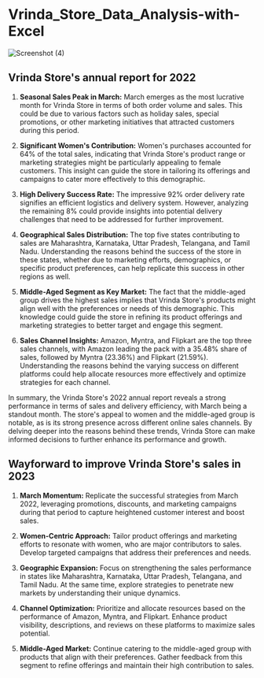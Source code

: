 # Vrinda_Store_Data_Analysis-with-Excel
![Screenshot (4)](https://github.com/shubham19nijwala/Vrinda_Store_Data_Analysis-with-Excel/assets/130289158/b37ce92a-c9cb-436e-aeb1-bdc9c7724b6e)


## Vrinda Store's annual report for 2022

1. **Seasonal Sales Peak in March:** March emerges as the most lucrative month for Vrinda Store in terms of both order volume and sales. This could be due to various factors such as holiday sales, special promotions, or other marketing initiatives that attracted customers during this period.

2. **Significant Women's Contribution:** Women's purchases accounted for 64% of the total sales, indicating that Vrinda Store's product range or marketing strategies might be particularly appealing to female customers. This insight can guide the store in tailoring its offerings and campaigns to cater more effectively to this demographic.

3. **High Delivery Success Rate:** The impressive 92% order delivery rate signifies an efficient logistics and delivery system. However, analyzing the remaining 8% could provide insights into potential delivery challenges that need to be addressed for further improvement.

4. **Geographical Sales Distribution:** The top five states contributing to sales are Maharashtra, Karnataka, Uttar Pradesh, Telangana, and Tamil Nadu. Understanding the reasons behind the success of the store in these states, whether due to marketing efforts, demographics, or specific product preferences, can help replicate this success in other regions as well.

5. **Middle-Aged Segment as Key Market:** The fact that the middle-aged group drives the highest sales implies that Vrinda Store's products might align well with the preferences or needs of this demographic. This knowledge could guide the store in refining its product offerings and marketing strategies to better target and engage this segment.

6. **Sales Channel Insights:** Amazon, Myntra, and Flipkart are the top three sales channels, with Amazon leading the pack with a 35.48% share of sales, followed by Myntra (23.36%) and Flipkart (21.59%). Understanding the reasons behind the varying success on different platforms could help allocate resources more effectively and optimize strategies for each channel.

In summary, the Vrinda Store's 2022 annual report reveals a strong performance in terms of sales and delivery efficiency, with March being a standout month. The store's appeal to women and the middle-aged group is notable, as is its strong presence across different online sales channels. By delving deeper into the reasons behind these trends, Vrinda Store can make informed decisions to further enhance its performance and growth.

## Wayforward to improve Vrinda Store's sales in 2023

1. **March Momentum:** Replicate the successful strategies from March 2022, leveraging promotions, discounts, and marketing campaigns during that period to capture heightened customer interest and boost sales.

2. **Women-Centric Approach:** Tailor product offerings and marketing efforts to resonate with women, who are major contributors to sales. Develop targeted campaigns that address their preferences and needs.

3. **Geographic Expansion:** Focus on strengthening the sales performance in states like Maharashtra, Karnataka, Uttar Pradesh, Telangana, and Tamil Nadu. At the same time, explore strategies to penetrate new markets by understanding their unique dynamics.

4. **Channel Optimization:** Prioritize and allocate resources based on the performance of Amazon, Myntra, and Flipkart. Enhance product visibility, descriptions, and reviews on these platforms to maximize sales potential.

5. **Middle-Aged Market:** Continue catering to the middle-aged group with products that align with their preferences. Gather feedback from this segment to refine offerings and maintain their high contribution to sales.

